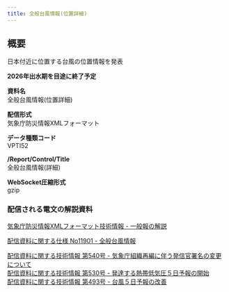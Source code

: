 ```yaml
---
title: 全般台風情報(位置詳細)
---
```


## 概要
日本付近に位置する台風の位置情報を発表

**2026年出水期を目途に終了予定**

**資料名** <br/>
 全般台風情報(位置詳細)
 
**配信形式** <br/>
 気象庁防災情報XMLフォーマット

**データ種類コード** <br/>
 VPTI52

**/Report/Control/Title** <br/>
 全般台風情報(詳細)
 
**WebSocket圧縮形式** <br/>
 gzip

### 配信される電文の解説資料
[気象庁防災情報XMLフォーマット技術情報 - 一般報の解説](https://dmdata.jp/docs/jma/manual/0221-0323.pdf) 
 
 
[配信資料に関する仕様 No11901 - 全般台風情報](https://www.data.jma.go.jp/suishin/shiyou/pdf/no11901)
 
 
[配信資料に関する技術情報 第540号 - 気象庁組織再編に伴う発信官署名の変更について](https://dmdata.jp/docs/jma/technical/540.pdf) <br/>
[配信資料に関する技術情報 第530号 - 発達する熱帯低気圧５日予報の開始](https://dmdata.jp/docs/jma/technical/530.pdf) <br/>
[配信資料に関する技術情報 第493号 - 台風５日予報の改善](https://dmdata.jp/docs/jma/technical/493.pdf)
